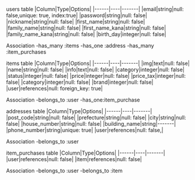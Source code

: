 users  table
|Column|Type|Options|
|------|----|-------|
|email|string|null: false,unique: true, index:true|
|password|string|null: false|
|nickname|string|null: false|
|first_name|string|null: false|
|family_name|string|null: false|
|first_name_kana|string|null: false|
|family_name_kana|string|null: false|
|birth_day|integer|null: false|

Association
-has_many :items
-has_one :address
-has_many :item_purchases

items table
|Column|Type|Options|
|------|----|-------|
|img|text|null: false|
|name|string|null: false|
|info|text|null: false|
|category|integer|null: false|
|status|integer|null: false|
|price|integer|null: false|
|price_tax|integer|null: false|
|category|integer|null: false|
|brand|integer|null: false|
|user|references|null: foreign_key: true|

Association
-belongs_to :user
-has_one:item_purchase

addresses table
|Column|Type|Options|
|------|----|-------|
|post_code|string|null: false|
|prefecture|string|null: false|
|city|string|null: false|
|house_number|string|null: false|
|building_name|string|-------|
|phone_number|string|unique: true|
|user|references|null: false,|

Association
-belongs_to :user

item_purchases table
|Column|Type|Options|
|------|----|-------|
|user|references|null: false|
|item|references|null: false|

Association
-belongs_to :user
-belongs_to :item